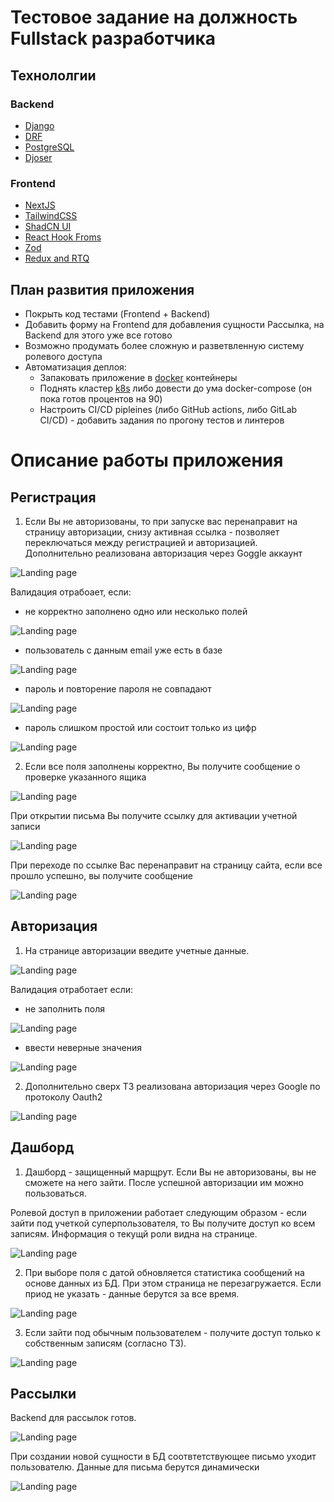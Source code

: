 # Тестовое задание на должность Fullstack разработчика 

## Технололгии

### Backend
* [Django](https://www.djangoproject.com/)
* [DRF](https://www.django-rest-framework.org/)
* [PostgreSQL](https://www.postgresql.org/)
* [Djoser](https://djoser.readthedocs.io/en/latest/getting_started.html)

### Frontend
* [NextJS](https://nextjs.org/)
* [TailwindCSS](https://tailwindcss.com/)
* [ShadCN UI](https://ui.shadcn.com/)
* [React Hook Froms](https://react-hook-form.com/)
* [Zod](https://github.com/colinhacks/zod)
* [Redux and RTQ](https://redux-toolkit.js.org/)

## План развития приложения
* Покрыть код тестами (Frontend + Backend)
* Добавить форму на Frontend для добавления сущности Рассылка, на Backend для этого уже все готово
* Возможно продумать более сложную и разветвленную систему ролевого доступа
* Автоматизация деплоя:
    - Запаковать приложение в [docker](https://www.docker.com/) контейнеры
    - Поднять кластер [k8s](https://kubernetes.io/) либо довести до ума docker-compose (он пока готов процентов на 90)
    - Настроить СI/CD pipleines (либо GitHub actions, либо GitLab CI/CD) - добавить задания по прогону тестов и линтеров

# Описание работы приложения

## Регистрация

1) Если Вы не авторизованы, то при запуске вас перенаправит на страницу авторизации, снизу активная ссылка - позволяет переключаться между регистрацией и авторизацией. Дополнительно реализована авторизация через Goggle аккаунт

![Landing page](https://raw.githubusercontent.com/aboronilov/just-do-test-task/main/client/public/screenshots/register/register.png)

Валидация отрабоает, если:

- не корректно заполнено одно или несколько полей

![Landing page](https://raw.githubusercontent.com/aboronilov/just-do-test-task/main/client/public/screenshots/register/register-val-1.png)

- пользователь с данным email уже есть в базе

![Landing page](https://raw.githubusercontent.com/aboronilov/just-do-test-task/main/client/public/screenshots/register/register-val-2.png)

- пароль и повторение пароля не совпадают 

![Landing page](https://raw.githubusercontent.com/aboronilov/just-do-test-task/main/client/public/screenshots/register/register-val-3.png)

- пароль слишком простой или состоит только из цифр

![Landing page](https://raw.githubusercontent.com/aboronilov/just-do-test-task/main/client/public/screenshots/register/register-val-4.png)

2) Если все поля заполнены корректно, Вы получите сообщение о проверке указанного ящика

![Landing page](https://raw.githubusercontent.com/aboronilov/just-do-test-task/main/client/public/screenshots/register/register-success-1.png)

При открытии письма Вы получите ссылку для активации учетной записи

![Landing page](https://raw.githubusercontent.com/aboronilov/just-do-test-task/main/client/public/screenshots/register/register-success-2.png)

При переходе по ссылке Вас перенаправит на страницу сайта, если все прошло успешно, вы получите сообщение


![Landing page](https://raw.githubusercontent.com/aboronilov/just-do-test-task/main/client/public/screenshots/register/register-success-3.png)

## Авторизация

1) На странице авторизации введите учетные данные. 

![Landing page](https://raw.githubusercontent.com/aboronilov/just-do-test-task/main/client/public/screenshots/login/login.png)

Валидация отработает если:

* не заполнить поля

![Landing page](https://raw.githubusercontent.com/aboronilov/just-do-test-task/main/client/public/screenshots/login/login-val-1.png)

* ввести неверные значения

![Landing page](https://raw.githubusercontent.com/aboronilov/just-do-test-task/main/client/public/screenshots/login/login-val-2.png)

2) Дополнительно сверх ТЗ реализована авторизация через Google по протоколу Oauth2

![Landing page](https://raw.githubusercontent.com/aboronilov/just-do-test-task/main/client/public/screenshots/login/login-google.png)

## Дашборд

1) Дашборд - защищенный марщрут. Если Вы не авторизованы, вы не сможете на него зайти. После успешной авторизации им можно пользоваться.

Ролевой доступ в приложении работает следующим образом - если зайти под учеткой суперпользователя, то Вы получите доступ ко всем записям. Информация о текущй роли видна на странице.

![Landing page](https://raw.githubusercontent.com/aboronilov/just-do-test-task/main/client/public/screenshots/dashboard/dashboard-admin-1.png)

2) При выборе поля с датой обновляется статистика сообщений на основе данных из БД. При этом страница не перезагружается. Если приод не указать - данные берутся за все время.

![Landing page](https://raw.githubusercontent.com/aboronilov/just-do-test-task/main/client/public/screenshots/dashboard/dashboard-admin-2.png)

3) Если зайти под обычным пользователем - получите доступ только к собственным записям (согласно ТЗ). 

![Landing page](https://raw.githubusercontent.com/aboronilov/just-do-test-task/main/client/public/screenshots/dashboard/dashboard-user.png)

## Рассылки

Backend для рассылок готов.

![Landing page](https://raw.githubusercontent.com/aboronilov/just-do-test-task/main/client/public/screenshots/notification/notification-1.png)

При создании новой сущности в БД соотвтетствующее письмо уходит пользователю. Данные для письма берутся динамически

![Landing page](https://raw.githubusercontent.com/aboronilov/just-do-test-task/main/client/public/screenshots/notification/notification-2.png)